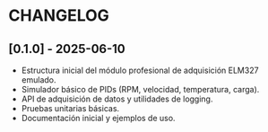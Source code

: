 # CHANGELOG

## [0.1.0] - 2025-06-10
- Estructura inicial del módulo profesional de adquisición ELM327 emulado.
- Simulador básico de PIDs (RPM, velocidad, temperatura, carga).
- API de adquisición de datos y utilidades de logging.
- Pruebas unitarias básicas.
- Documentación inicial y ejemplos de uso.
